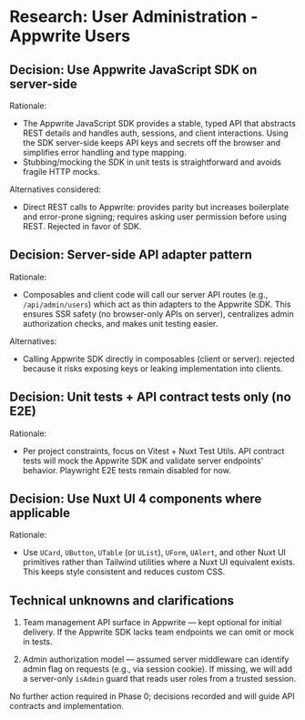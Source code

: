 # Research: User Administration - Appwrite Users

## Decision: Use Appwrite JavaScript SDK on server-side

Rationale:
- The Appwrite JavaScript SDK provides a stable, typed API that abstracts REST details and handles auth, sessions, and client interactions. Using the SDK server-side keeps API keys and secrets off the browser and simplifies error handling and type mapping.
- Stubbing/mocking the SDK in unit tests is straightforward and avoids fragile HTTP mocks.

Alternatives considered:
- Direct REST calls to Appwrite: provides parity but increases boilerplate and error-prone signing; requires asking user permission before using REST. Rejected in favor of SDK.

## Decision: Server-side API adapter pattern

Rationale:
- Composables and client code will call our server API routes (e.g., `/api/admin/users`) which act as thin adapters to the Appwrite SDK. This ensures SSR safety (no browser-only APIs on server), centralizes admin authorization checks, and makes unit testing easier.

Alternatives:
- Calling Appwrite SDK directly in composables (client or server): rejected because it risks exposing keys or leaking implementation into clients.

## Decision: Unit tests + API contract tests only (no E2E)

Rationale:
- Per project constraints, focus on Vitest + Nuxt Test Utils. API contract tests will mock the Appwrite SDK and validate server endpoints' behavior. Playwright E2E tests remain disabled for now.

## Decision: Use Nuxt UI 4 components where applicable

Rationale:
- Use `UCard`, `UButton`, `UTable` (or `UList`), `UForm`, `UAlert`, and other Nuxt UI primitives rather than Tailwind utilities where a Nuxt UI equivalent exists. This keeps style consistent and reduces custom CSS.

## Technical unknowns and clarifications

1. Team management API surface in Appwrite — kept optional for initial delivery. If the Appwrite SDK lacks team endpoints we can omit or mock in tests.

2. Admin authorization model — assumed server middleware can identify admin flag on requests (e.g., via session cookie). If missing, we will add a server-only `isAdmin` guard that reads user roles from a trusted session.

No further action required in Phase 0; decisions recorded and will guide API contracts and implementation.
